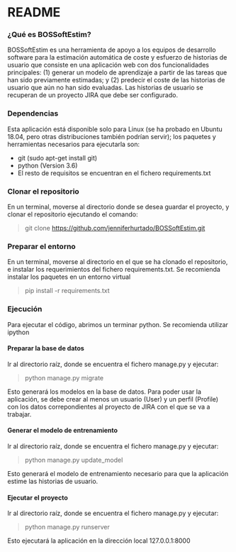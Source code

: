 # README #

### ¿Qué es BOSSoftEstim? ###

BOSSoftEstim es una herramienta de apoyo a los equipos de desarrollo 
software para la estimación automática de coste y esfuerzo de historias 
de usuario que consiste en una aplicación web con dos funcionalidades
principales: (1) generar un modelo de aprendizaje a partir de las tareas 
que han sido previamente estimadas; y (2) predecir el coste de las 
historias de usuario que aún no han sido evaluadas. Las historias de usuario
se recuperan de un proyecto JIRA que debe ser configurado.

### Dependencias ###

Esta aplicación está disponible solo para Linux (se ha probado en 
Ubuntu 18.04, pero otras distribuciones también podrían servir); 
los paquetes y herramientas necesarios para ejecutarla son:

- git (sudo apt-get install git)
- python (Version 3.6)
- El resto de requisitos se encuentran en el fichero requirements.txt

### Clonar el repositorio ###
En un terminal, moverse al directorio donde se desea guardar el proyecto, 
y clonar el repositorio ejecutando el comando:

> git clone https://github.com/jenniferhurtado/BOSSoftEstim.git

### Preparar el entorno ###
En un terminal, moverse al directorio en el que se ha clonado el 
repositorio, e instalar los requerimientos del fichero requirements.txt.
Se recomienda instalar los paquetes en un entorno virtual

> pip install -r requirements.txt

### Ejecución ###
Para ejecutar el código, abrimos un terminar python. Se recomienda
utilizar ipython

#### Preparar la base de datos ####
Ir al directorio raíz, donde se encuentra el fichero manage.py y ejecutar:
> python manage.py migrate

Esto generará los modelos en la base de datos. Para poder usar la
aplicación, se debe crear al menos un usuario (User) y un perfil (Profile)
con los datos correpondientes al proyecto de JIRA con el que se va a
trabajar.

#### Generar el modelo de entrenamiento ####
Ir al directorio raíz, donde se encuentra el fichero manage.py y ejecutar:
> python manage.py update_model

Esto generará el modelo de entrenamiento necesario para que la aplicación
estime las historias de usuario.


#### Ejecutar el proyecto ####
Ir al directorio raíz, donde se encuentra el fichero manage.py y ejecutar:
> python manage.py runserver 

Esto ejecutará la aplicación en la dirección local 127.0.0.1:8000